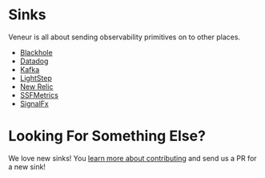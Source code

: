 # Sinks

Veneur is all about sending observability primitives on to other places.

* [Blackhole](https://github.com/stripe/veneur/tree/master/sinks/blackhole#readme)
* [Datadog](https://github.com/stripe/veneur/tree/master/sinks/datadog#readme)
* [Kafka](https://github.com/stripe/veneur/tree/master/sinks/kafka#readme)
* [LightStep](https://github.com/stripe/veneur/tree/master/sinks/lightstep#readme)
* [New Relic](https://github.com/stripe/veneur/tree/master/sinks/newrelic#readme)
* [SSFMetrics](https://github.com/stripe/veneur/tree/master/sinks/ssfmetrics#readme)
* [SignalFx](https://github.com/stripe/veneur/tree/master/sinks/signalfx#readme)

# Looking For Something Else?

We love new sinks! You [learn more about contributing](https://github.com/stripe/veneur/blob/master/CONTRIBUTING.md)
and send us a PR for a new sink!
